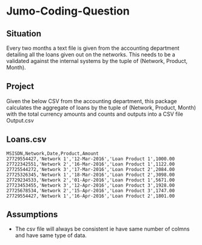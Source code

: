 # Jumo-Coding-Question

## Situation

Every two months a text file is given from the accounting department
detailing all the loans given out on the networks.
This needs to be a validated against the internal systems by the tuple
of (Network, Product, Month).

## Project

Given the below CSV from the accounting department, this package
calculates the aggregate of loans by the tuple of
(Network, Product, Month) with the total currency amounts and counts
and outputs into a CSV file Output.csv

## Loans.csv

```
MSISDN,Network,Date,Product,Amount
27729554427,'Network 1','12-Mar-2016','Loan Product 1',1000.00
27722342551,'Network 2','16-Mar-2016','Loan Product 1',1122.00
27725544272,'Network 3','17-Mar-2016','Loan Product 2',2084.00
27725326345,'Network 1','18-Mar-2016','Loan Product 2',3098.00
27729234533,'Network 2','01-Apr-2016','Loan Product 1',5671.00
27723453455,'Network 3','12-Apr-2016','Loan Product 3',1928.00
27725678534,'Network 2','15-Apr-2016','Loan Product 3',1747.00
27729554427,'Network 1','16-Apr-2016','Loan Product 2',1801.00
```

## Assumptions

* The csv file will always be consistent ie have same number of colmns and
  have same type of data.
